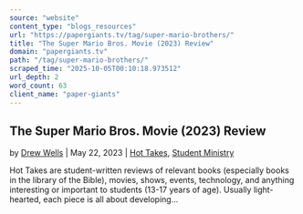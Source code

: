 ```yaml
---
source: "website"
content_type: "blogs_resources"
url: "https://papergiants.tv/tag/super-mario-brothers/"
title: "The Super Mario Bros. Movie (2023) Review"
domain: "papergiants.tv"
path: "/tag/super-mario-brothers/"
scraped_time: "2025-10-05T00:10:18.973512"
url_depth: 2
word_count: 63
client_name: "paper-giants"
---
```


## The Super Mario Bros. Movie (2023) Review

by [Drew Wells](https://papergiants.tv/author/drew/ "Posts by Drew Wells") | May 22, 2023 | [Hot Takes](https://papergiants.tv/category/studentresources/hot-takes/), [Student Ministry](https://papergiants.tv/category/studentresources/)

Hot Takes are student-written reviews of relevant books (especially books in the library of the Bible), movies, shows, events, technology, and anything interesting or important to students (13-17 years of age). Usually light-hearted, each piece is all about developing...